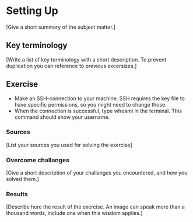 # Setting Up

[Give a short summary of the subject matter.]

## Key terminology

[Write a list of key terminology with a short description. To prevent duplication you can reference to previous excersizes.]

## Exercise
* Make an SSH-connection to your machine. SSH requires the key file to have specific permissions, so you might need to change those.
* When the connection is successful, type whoami in the terminal. This command should show your username.


### Sources

[List your sources you used for solving the exercise]

### Overcome challanges

[Give a short description of your challanges you encountered, and how you solved them.]

### Results

[Describe here the result of the exercise. An image can speak more than a thousand words, include one when this wisdom applies.]
